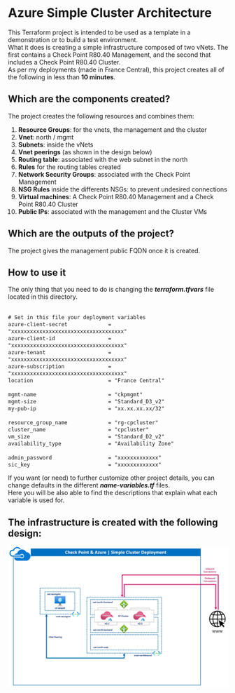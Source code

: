 # Azure Simple Cluster Architecture
This Terraform project is intended to be used as a template in a demonstration or to build a test environment.  
What it does is creating a simple infrastructure composed of two vNets. The first contains a Check Point R80.40 Management, and the second that includes a Check Point R80.40 Cluster.    
As per my deployments (made in France Central), this project creates all of the following in less than __10 minutes__.   


## Which are the components created?
The project creates the following resources and combines them:
1. **Resource Groups**: for the vnets, the management and the cluster
2. **Vnet**: north / mgmt
3. **Subnets**: inside the vNets
4. **Vnet peerings** (as shown in the design below)
5. **Routing table**: associated with the web subnet in the north
6. **Rules** for the routing tables created
7. **Network Security Groups**: associated with the Check Point Management
8. **NSG Rules** inside the differents NSGs: to prevent undesired connections
9. **Virtual machines**: A Check Point R80.40 Management and a Check Point R80.40 Cluster 
10. **Public IPs**: associated with the management and the Cluster VMs

## Which are the outputs of the project?
The project gives the management public FQDN once it is created.

## How to use it
The only thing that you need to do is changing the __*terraform.tfvars*__ file located in this directory.

```hcl

# Set in this file your deployment variables
azure-client-secret             = "xxxxxxxxxxxxxxxxxxxxxxxxxxxxxxxxxxxx"
azure-client-id                 = "xxxxxxxxxxxxxxxxxxxxxxxxxxxxxxxxxxxx"
azure-tenant                    = "xxxxxxxxxxxxxxxxxxxxxxxxxxxxxxxxxxxx"
azure-subscription              = "xxxxxxxxxxxxxxxxxxxxxxxxxxxxxxxxxxxx"
location                        = "France Central"

mgmt-name                       = "ckpmgmt"
mgmt-size                       = "Standard_D3_v2"
my-pub-ip                       = "xx.xx.xx.xx/32"

resource_group_name             = "rg-cpcluster"
cluster_name                    = "cpcluster"
vm_size                         = "Standard_D2_v2"
availability_type               = "Availability Zone"

admin_password                  = "xxxxxxxxxxxxx"
sic_key                         = "xxxxxxxxxxxxx"
```
If you want (or need) to further customize other project details, you can change defaults in the different __*name-variables.tf*__ files.   
Here you will be also able to find the descriptions that explain what each variable is used for.

## The infrastructure is created with the following design:
![Architectural Design](/zimages/schema-simple-cluster.jpg)